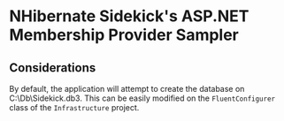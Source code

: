 ﻿NHibernate Sidekick's ASP.NET Membership Provider Sampler
==========================================================

Considerations
---------------
By default, the application will attempt to create the database on C:\\Db\Sidekick.db3. This can be easily modified on the `FluentConfigurer` class of the `Infrastructure` project.
